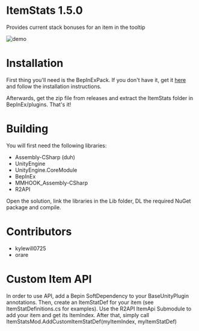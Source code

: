 # ItemStats 1.5.0
Provides current stack bonuses for an item in the tooltip

![demo](https://i.nyah.moe/VvsO.png)

# Installation
First thing you'll need is the BepInExPack. If you don't have it, get it [here](https://thunderstore.io/package/bbepis/BepInExPack/) and follow the installation instructions.

Afterwards, get the zip file from releases and extract the ItemStats folder in BepInEx/plugins. That's it!

# Building

You will first need the following libraries:

* Assembly-CSharp (duh)
* UnityEngine
* UnityEngine.CoreModule
* BepInEx
* MMHOOK_Assembly-CSharp
* R2API

Open the solution, link the libraries in the Lib folder, DL the required NuGet package and compile.

# Contributors

* kylewill0725
* orare

# Custom Item API
In order to use API, add a Bepin SoftDependency to your BaseUnityPlugin annotations.
Then, create an ItemStatDef for your item (see ItemStatDefinitions.cs for examples).
Use the R2API ItemApi Submodule to add your item and get its ItemIndex.
After that, simply call ItemStatsMod.AddCustomItemStatDef(myItemIndex, myItemStatDef)
